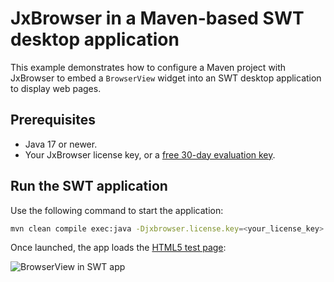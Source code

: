 # JxBrowser in a Maven-based SWT desktop application

This example demonstrates how to configure a Maven project with JxBrowser to embed a `BrowserView` widget into an SWT desktop application to display web pages.

## Prerequisites

* Java 17 or newer.
* Your JxBrowser license key, or a [free 30-day evaluation key][web-form].

## Run the SWT application

Use the following command to start the application:

```bash
mvn clean compile exec:java -Djxbrowser.license.key=<your_license_key>
```

Once launched, the app loads the [HTML5 test page][html5-test-page]:

![BrowserView in SWT app][swt-browser-view]

[web-form]: https://www.teamdev.com/jxbrowser#evaluate
[html5-test-page]: https://html5test.teamdev.com
[swt-browser-view]: https://jxbrowser-support.teamdev.com/img/articles/swt-view.webp

